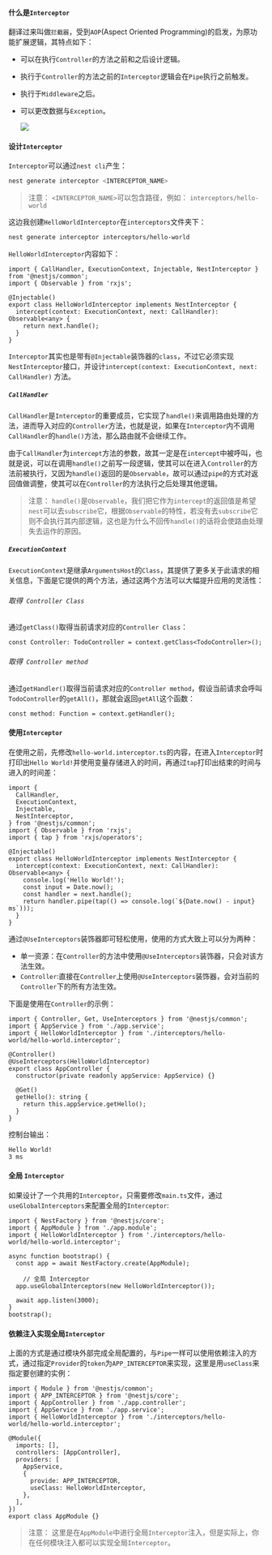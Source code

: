 #### 什么是`Interceptor`

翻译过来叫做`拦截器`，受到`AOP`(Aspect Oriented Programming)的启发，为原功能扩展逻辑，其特点如下：

- 可以在执行`Controller`的方法之前和之后设计逻辑。

- 执行于`Controller`的方法之前的`Interceptor`逻辑会在`Pipe`执行之前触发。

- 执行于`Middleware`之后。

- 可以更改数据与`Exception`。

  ![](/Users/lynnlee/学习区/learn-nest/images/Interceptor.drawio.png)

  

#### 设计`Interceptor`

`Interceptor`可以通过`nest cli`产生：

```bash
nest generate interceptor <INTERCEPTOR_NAME>
```

> 注意： `<INTERCEPTOR_NAME>`可以包含路径，例如： `interceptors/hello-world`

这边我创建`HelloWorldInterceptor`在`interceptors`文件夹下：

```bash
nest generate interceptor interceptors/hello-world
```

`HelloWorldInterceptor`内容如下：

```tsx
import { CallHandler, ExecutionContext, Injectable, NestInterceptor } from '@nestjs/common';
import { Observable } from 'rxjs';

@Injectable()
export class HelloWorldInterceptor implements NestInterceptor {
  intercept(context: ExecutionContext, next: CallHandler): Observable<any> {
    return next.handle();
  }
}

```

`Interceptor`其实也是带有`@Injectable`装饰器的`class`，不过它必须实现`NestInterceptor`接口，并设计`intercept(context: ExecutionContext, next: CallHandler)` 方法。

##### `CallHandler`

`CallHandler`是`Interceptor`的重要成员，它实现了`handle()`来调用路由处理的方法，进而导入对应的`Controller`方法，也就是说，如果在`Interceptor`内不调用`CallHandler`的`handle()`方法，那么路由就不会继续工作。

由于`CallHandler`为`intercept`方法的参数，故其一定是在`intercept`中被呼叫，也就是说，可以在调用`handle()`之前写一段逻辑，使其可以在进入`Controller`的方法前被执行，又因为`handle()`返回的是`Observable`，故可以通过`pipe`的方式对返回值做调整，使其可以在`Controller`的方法执行之后处理其他逻辑。

> 注意： `handle()`是`Observable`，我们把它作为`intercept`的返回值是希望`nest`可以去`subscribe`它，根据`Observable`的特性，若没有去`subscribe`它则不会执行其内部逻辑，这也是为什么不回传`handle()`的话将会使路由处理失去运作的原因。

##### `ExecutionContext`

`ExecutionContext`是继承`ArgumentsHost`的`Class`，其提供了更多关于此请求的相关信息，下面是它提供的两个方法，通过这两个方法可以大幅提升应用的灵活性：

###### 取得` Controller Class`

通过`getClass()`取得当前请求对应的`Controller Class`：

```tsx
const Controller: TodoController = context.getClass<TodoController>();
```

###### 取得` Controller method`

通过`getHandler()`取得当前请求对应的`Controller method`，假设当前请求会呼叫`TodoController`的`getAll()`，那就会返回`getAll`这个函数：

```tsx
const method: Function = context.getHandler();
```



#### 使用`Interceptor`

在使用之前，先修改`hello-world.interceptor.ts`的内容，在进入`Interceptor`时打印出`Hello World!`并使用变量存储进入的时间，再通过`tap`打印出结束的时间与进入的时间差：

```tsx
import {
  CallHandler,
  ExecutionContext,
  Injectable,
  NestInterceptor,
} from '@nestjs/common';
import { Observable } from 'rxjs';
import { tap } from 'rxjs/operators';

@Injectable()
export class HelloWorldInterceptor implements NestInterceptor {
  intercept(context: ExecutionContext, next: CallHandler): Observable<any> {
    console.log('Hello World!');
    const input = Date.now();
    const handler = next.handle();
    return handler.pipe(tap(() => console.log(`${Date.now() - input} ms`)));
  }
}

```

通过`@UseInterceptors`装饰器即可轻松使用，使用的方式大致上可以分为两种：

- 单一资源：在`Controller`的方法中使用`@UseInterceptors`装饰器，只会对该方法生效。
- `Controller`:直接在`Controller`上使用`@UseInterceptors`装饰器，会对当前的`Controller`下的所有方法生效。



下面是使用在`Controller`的示例：

```tsx
import { Controller, Get, UseInterceptors } from '@nestjs/common';
import { AppService } from './app.service';
import { HelloWorldInterceptor } from './interceptors/hello-world/hello-world.interceptor';

@Controller()
@UseInterceptors(HelloWorldInterceptor)
export class AppController {
  constructor(private readonly appService: AppService) {}

  @Get()
  getHello(): string {
    return this.appService.getHello();
  }
}
```

控制台输出：

```
Hello World!
3 ms
```



#### 全局 `Interceptor`

如果设计了一个共用的`Interceptor`，只需要修改`main.ts`文件，通过`useGlobalInterceptors`来配置全局的`Interceptor`:

```tsx
import { NestFactory } from '@nestjs/core';
import { AppModule } from './app.module';
import { HelloWorldInterceptor } from './interceptors/hello-world/hello-world.interceptor';

async function bootstrap() {
  const app = await NestFactory.create(AppModule);

	// 全局 Interceptor
  app.useGlobalInterceptors(new HelloWorldInterceptor());

  await app.listen(3000);
}
bootstrap();

```



#### 依赖注入实现全局`Interceptor`

上面的方式是通过模块外部完成全局配置的，与`Pipe`一样可以使用依赖注入的方式，通过指定`Provider`的`token`为`APP_INTERCEPTOR`来实现，这里是用`useClass`来指定要创建的实例：

```tsx
import { Module } from '@nestjs/common';
import { APP_INTERCEPTOR } from '@nestjs/core';
import { AppController } from './app.controller';
import { AppService } from './app.service';
import { HelloWorldInterceptor } from './interceptors/hello-world/hello-world.interceptor';

@Module({
  imports: [],
  controllers: [AppController],
  providers: [
    AppService,
    {
      provide: APP_INTERCEPTOR,
      useClass: HelloWorldInterceptor,
    },
  ],
})
export class AppModule {}

```

> 注意： 这里是在`AppModule`中进行全局`Interceptor`注入，但是实际上，你在任何模块注入都可以实现全局`Interceptor`。